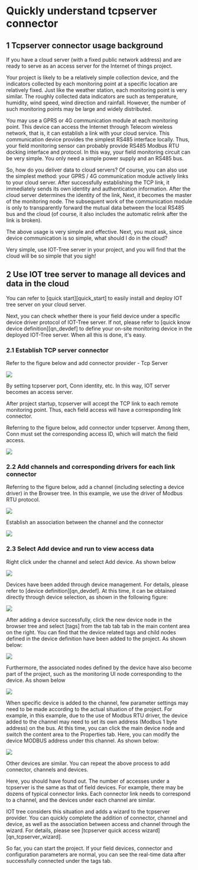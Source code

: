 

Quickly understand tcpserver connector
==





## 1 Tcpserver connector usage background

If you have a cloud server (with a fixed public network address) and are ready to serve as an access server for the Internet of things project.

Your project is likely to be a relatively simple collection device, and the indicators collected by each monitoring point at a specific location are relatively fixed. Just like the weather station, each monitoring point is very similar. The roughly collected data indicators are such as temperature, humidity, wind speed, wind direction and rainfall. However, the number of such monitoring points may be large and widely distributed.

You may use a GPRS or 4G communication module at each monitoring point. This device can access the Internet through Telecom wireless network, that is, it can establish a link with your cloud service. This communication device provides the simplest RS485 interface locally. Thus, your field monitoring sensor can probably provide RS485 Modbus RTU docking interface and protocol. In this way, your field monitoring circuit can be very simple. You only need a simple power supply and an RS485 bus.

So, how do you deliver data to cloud servers? Of course, you can also use the simplest method: your GPRS / 4G communication module actively links to your cloud server. After successfully establishing the TCP link, it immediately sends its own identity and authentication information. After the cloud server determines the identity of the link, Next, it becomes the master of the monitoring node. The subsequent work of the communication module is only to transparently forward the mutual data between the local RS485 bus and the cloud (of course, it also includes the automatic relink after the link is broken).

The above usage is very simple and effective. Next, you must ask, since device communication is so simple, what should I do in the cloud?

Very simple, use IOT-Tree server in your project, and you will find that the cloud will be so simple that you sigh!




## 2 Use IOT tree server to manage all devices and data in the cloud

You can refer to [quick start][quick_start] to easily install and deploy IOT tree server on your cloud server.

Next, you can check whether there is your field device under a specific device driver protocol of IOT-Tree server. If not, please refer to [quick know device definition][qn_devdef] to define your on-site monitoring device in the deployed IOT-Tree server. When all this is done, it's easy.




### 2.1 Establish TCP server connector

Refer to the figure below and add connector provider - Tcp Server

<img src="../img/tcpserver_add.png">



By setting tcpserver port, Conn identity, etc. In this way, IOT server becomes an access server.

After project startup, tcpserver will accept the TCP link to each remote monitoring point. Thus, each field access will have a corresponding link connector.

Referring to the figure below, add connector under tcpserver. Among them, Conn must set the corresponding access ID, which will match the field access.


<img src="../img/tcpserver_conn_add.png"/>



### 2.2 Add channels and corresponding drivers for each link connector

Referring to the figure below, add a channel (including selecting a device driver) in the Browser tree. In this example, we use the driver of Modbus RTU protocol.


<img src="../img/ch_add.png" />



Establish an association between the channel and the connector


<img src="../img/join1.png" />



### 2.3 Select Add device and run to view access data

Right click under the channel and select Add device. As shown below


<img src="../img/dev_add.png">



Devices have been added through device management. For details, please refer to [device definition][qn_devdef]. At this time, it can be obtained directly through device selection, as shown in the following figure:


<img src="../img/dev_add_selection.png"/>



After adding a device successfully, click the new device node in the browser tree and select [tags] from the tab tab tab in the main content area on the right. You can find that the device related tags and child nodes defined in the device definition have been added to the project. As shown below:


<img src="../img/dev_add_tags.png">




Furthermore, the associated nodes defined by the device have also become part of the project, such as the monitoring UI node corresponding to the device. As shown below


<img src="../img/dev_add_hmi.png">



When specific device is added to the channel, few parameter settings may need to be made according to the actual situation of the project. For example, in this example, due to the use of Modbus RTU driver, the device added to the channel may need to set its own address (Modbus 1 byte address) on the bus. At this time, you can click the main device node and switch the content area to the Properties tab. Here, you can modify the device MODBUS address under this channel. As shown below:


<img src="../img/dev_add_pms.png">



Other devices are similar. You can repeat the above process to add connector, channels and devices.

Here, you should have found out. The number of accesses under a tcpserver is the same as that of field devices. For example, there may be dozens of typical connector links. Each connector link needs to correspond to a channel, and the devices under each channel are similar.

IOT tree considers this situation and adds a wizard to the tcpserver provider. You can quickly complete the addition of connector, channel and device, as well as the association between access and channel through the wizard. For details, please see [tcpserver quick access wizard][qn_tcpserver_wizard].

So far, you can start the project. If your field devices, connector and configuration parameters are normal, you can see the real-time data after successfully connected under the tags tab.



